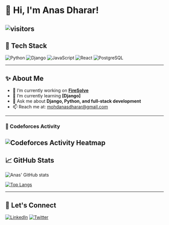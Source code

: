 # 👋 Hi, I'm Anas Dharar!

![visitors](https://komarev.com/ghpvc/?username=anasdharar&color=blue&style=flat-square)
---

## 🚀 Tech Stack

![Python](https://img.shields.io/badge/-Python-333333?style=flat&logo=python)
![Django](https://img.shields.io/badge/-Django-092E20?style=flat&logo=django&logoColor=white)
![JavaScript](https://img.shields.io/badge/-JavaScript-F7DF1E?style=flat&logo=javascript&logoColor=black)
![React](https://img.shields.io/badge/-React-61DAFB?style=flat&logo=react&logoColor=black)
![PostgreSQL](https://img.shields.io/badge/-PostgreSQL-336791?style=flat&logo=postgresql&logoColor=white)

---

## ✨ About Me

- 🔭 I’m currently working on **[FireSolve](https://github.com/AnasDharar/FireSolve)**
- 🌱 I’m currently learning **[Django]**
- 💬 Ask me about **Django, Python, and full-stack development**
- 📫 Reach me at: [mohdanasdharar@gmail.com](mailto:mohdanasdharar@gmail.com)
---
### 🧠 Codeforces Activity

![Codeforces Activity Heatmap](https://cf-heatmap.vercel.app/api/salaarsenpai)
---
## 📈 GitHub Stats

![Anas' GitHub stats](https://github-readme-stats.vercel.app/api?username=anasdharar&show_icons=true&theme=radical)

[![Top Langs](https://github-readme-stats.vercel.app/api/top-langs/?username=anasdharar&layout=compact&theme=radical)](https://github.com/anasdharar)

---

## 🔗 Let's Connect

[![LinkedIn](https://img.shields.io/badge/LinkedIn-Connect-blue?style=flat&logo=linkedin)](https://linkedin.com/in/anasdharar)
[![Twitter](https://img.shields.io/badge/Twitter-Follow-blue?style=flat&logo=twitter)](https://twitter.com/anasdharar)
